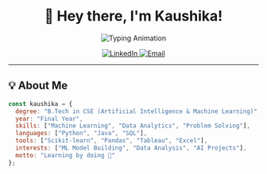 <div align="center">
  
  # 👋 Hey there, I'm Kaushika!
  
  <img src="https://readme-typing-svg.herokuapp.com?font=Fira+Code&size=25&duration=3000&pause=1000&color=00B386&center=true&vCenter=true&width=700&lines=Final+Year+CSE+(AIML)+Student;Machine+Learning+%7C+Java+%7C+Python+%7C+SQL;Building+ML+Projects+%7C+Exploring+Data+Science;Learning+%26+Leveling+Up+Every+Day" alt="Typing Animation" />
  
  <p>
  <a href="https://www.linkedin.com/in/kaushika-yj/">
    <img alt="LinkedIn" src="https://img.shields.io/badge/LinkedIn-Connect-blue?style=for-the-badge&logo=linkedin&labelColor=blue">
  </a>
  <a href="mailto:kaushikayj@gmail.com">
    <img alt="Email" src="https://img.shields.io/badge/Email-Contact-red?style=for-the-badge&logo=gmail&logoColor=white&labelColor=red">
  </a>
</p>

</div>

---

## 💡 About Me

```javascript
const kaushika = {
  degree: "B.Tech in CSE (Artificial Intelligence & Machine Learning)",
  year: "Final Year",
  skills: ["Machine Learning", "Data Analytics", "Problem Solving"],
  languages: ["Python", "Java", "SQL"],
  tools: ["Scikit-learn", "Pandas", "Tableau", "Excel"],
  interests: ["ML Model Building", "Data Analysis", "AI Projects"],
  motto: "Learning by doing 🚀"
};



